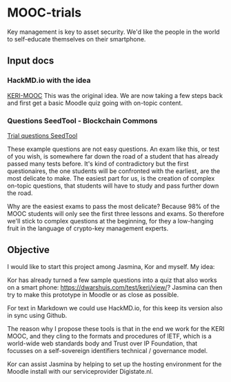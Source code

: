 # MOOC-trials
Key management is key to asset security. We'd like the people in the world to self-educate themselves on their smartphone.

## Input docs

### HackMD.io with the idea
[KERI-MOOC](https://hackmd.io/nuUu5S8UQjOHXw_a53LvvA) This was the original idea. We are now taking a few steps back and first get a basic Moodle quiz going with on-topic content.

### Questions SeedTool - Blockchain Commons
[Trial questions SeedTool](https://github.com/henkvancann/MOOC-trials/blob/master/quizSeedTool.md)

These example questions are not easy questions. An exam like this, or test of you wish, is somewhere far down the road of a student that has already passed many tests before. It's kind of contradictory but the first questionaires, the one students will be confronted with the earliest, are the most delicate to make. The easiest part for us, is the creation of complex on-topic questions, that students will have to study and pass further down the road.

Why are the easiest exams to pass the most delicate? Because 98% of the MOOC students will only see the first three lessons and exams. So therefore we'll stick to complex questions at the beginning, for they a low-hanging fruit in the language of crypto-key management experts.

## Objective
I would like to start this project among Jasmina, Kor and myself. My idea: 

Kor has already turned a few sample questions into a quiz that also works on a smart phone:
https://dwarshuis.com/test/keri/view/?
Jasmina can then try to make this prototype in Moodle or as close as possible.

For text in Markdown we could use HackMD.io, for this keep its version also in sync using Github.

The reason why I propose these tools is that in the end we work for the KERI MOOC, and they cling to the formats and procedures of IETF, which is a world-wide web standards body and Trust over IP Foundation, that focusses on a self-sovereign identifiers technical / governance model.

Kor can assist Jasmina by helping to set up the hosting environment for the Moodle install with our serviceprovider Digistate.nl.

